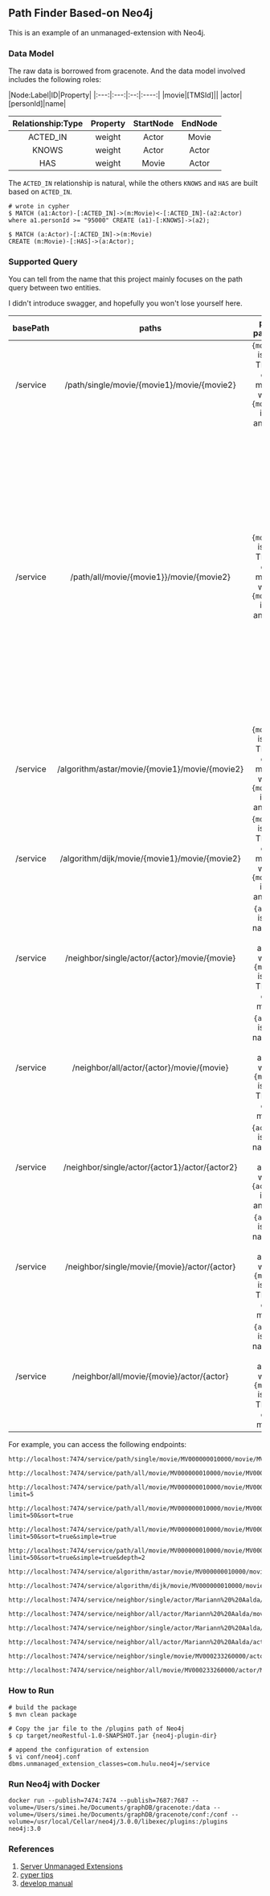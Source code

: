 ## Path Finder Based-on Neo4j

This is an example of an unmanaged-extension with Neo4j. 

### Data Model

The raw data is borrowed from gracenote. And the data model involved includes the following roles:

|Node:Label|ID|Property|
|:---:|:---:|:--:|:----:|
|movie|[TMSId]||
|actor|[personId]|name|

|Relationship:Type|Property|StartNode|EndNode|
|:---:|:---:|:---:|:---:|
|ACTED_IN|weight|Actor|Movie|
|KNOWS|weight|Actor|Actor|
|HAS|weight|Movie|Actor|

The `ACTED_IN` relationship is natural, while the others `KNOWS` and `HAS` are built based on `ACTED_IN`.

```
# wrote in cypher
$ MATCH (a1:Actor)-[:ACTED_IN]->(m:Movie)<-[:ACTED_IN]-(a2:Actor) where a1.personId >= "95000" CREATE (a1)-[:KNOWS]->(a2);

$ MATCH (a:Actor)-[:ACTED_IN]->(m:Movie)
CREATE (m:Movie)-[:HAS]->(a:Actor);
```


### Supported Query

You can tell from the name that this project mainly focuses on the path query between
two entities.

I didn't introduce swagger, and hopefully you won't lose yourself here.


|basePath|paths|path params|query params|description|
|:--:|:--:|:--:|:--:|:--:|
|/service|/path/single/movie/{movie1}/movie/{movie2}|`{movie1}` is the TMSId of a movie, while `{movie2}` is of another||return a single shortest path of two movies based on the query params|
|/service|/path/all/movie/{movie1}}/movie/{movie2}|`{movie1}` is the TMSId of a movie, while `{movie2}` is of another|`limit`: defines the number of paths returned; `sort`: indicates whether we should return a sorted result or not, not sorted by default; `simple`: prints the metadata of the node of the path or not, printed by default; `depth`: defines the number of relationship involved, 3 by default.|return all of shortest paths of two movies based on the query params|
|/service|/algorithm/astar/movie/{movie1}/movie/{movie2}|`{movie1}` is the TMSId of a movie, while `{movie2}` is of another||return the cheapest path calculated by Astar between two movies|
|/service|/algorithm/dijk/movie/{movie1}/movie/{movie2}|`{movie1}` is the TMSId of a movie, while `{movie2}` is of another||return the cheapest path calculated by dijkstra between two movies|
|/service|/neighbor/single/actor/{actor}/movie/{movie}|`{actor}` is the name of an actor, while `{movie}` is the TMSId of a movie||return the single shortest path of an actor and a movie|
|/service|/neighbor/all/actor/{actor}/movie/{movie}|`{actor}` is the name of an actor, while `{movie}` is the TMSId of a movie||return all of the shortest paths of an actor and a movie|
|/service|/neighbor/single/actor/{actor1}/actor/{actor2}|`{actor1}` is the name of an actor, while `{actor2}` is of another||return a single shortest path between two actors|
|/service|/neighbor/single/movie/{movie}/actor/{actor}|`{actor}` is the name of an actor, while `{movie}` is the TMSId of a movie||return the single shortest path of an actor and a movie|
|/service|/neighbor/all/movie/{movie}/actor/{actor}|`{actor}` is the name of an actor, while `{movie}` is the TMSId of a movie||return all of shortest paths of an actor and a movie|


For example, you can access the following endpoints:

```
http://localhost:7474/service/path/single/movie/MV000000010000/movie/MV000000020000

http://localhost:7474/service/path/all/movie/MV000000010000/movie/MV000000020000

http://localhost:7474/service/path/all/movie/MV000000010000/movie/MV000000020000?limit=5

http://localhost:7474/service/path/all/movie/MV000000010000/movie/MV000000020000?limit=50&sort=true

http://localhost:7474/service/path/all/movie/MV000000010000/movie/MV000000020000?limit=50&sort=true&simple=true

http://localhost:7474/service/path/all/movie/MV000000010000/movie/MV000331280000?limit=50&sort=true&simple=true&depth=2

http://localhost:7474/service/algorithm/astar/movie/MV000000010000/movie/MV000000020000

http://localhost:7474/service/algorithm/dijk/movie/MV000000010000/movie/MV000000030000

http://localhost:7474/service/neighbor/single/actor/Mariann%20%20Aalda/movie/MV000331280000

http://localhost:7474/service/neighbor/all/actor/Mariann%20%20Aalda/movie/MV000233260000

http://localhost:7474/service/neighbor/single/actor/Mariann%20%20Aalda/actor/Willie%20%20Aames

http://localhost:7474/service/neighbor/all/actor/Mariann%20%20Aalda/actor/Willie%20%20Aames

http://localhost:7474/service/neighbor/single/movie/MV000233260000/actor/Mariann%20%20Aalda/

http://localhost:7474/service/neighbor/all/movie/MV000233260000/actor/Mariann%20%20Aalda/
```

### How to Run 

```
# build the package
$ mvn clean package

# Copy the jar file to the /plugins path of Neo4j
$ cp target/neoRestful-1.0-SNAPSHOT.jar {neo4j-plugin-dir}

# append the configuration of extension 
$ vi conf/neo4j.conf
dbms.unmanaged_extension_classes=com.hulu.neo4j=/service
```

### Run Neo4j with Docker

```
docker run --publish=7474:7474 --publish=7687:7687 --volume=/Users/simei.he/Documents/graphDB/gracenote:/data --volume=/Users/simei.he/Documents/graphDB/gracenote/conf:/conf --volume=/usr/local/Cellar/neo4j/3.0.0/libexec/plugins:/plugins neo4j:3.0
```


### References
1. [Server Unmanaged Extensions](http://neo4j.com/docs/java-reference/current/#server-unmanaged-extensions)
2. [cyper tips](http://neo4j.com/docs/cypher-refcard/current/)
3. [develop manual](http://neo4j.com/docs/developer-manual/current/#getting-started)
